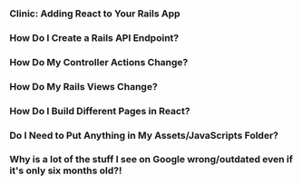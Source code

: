 ### Clinic: Adding React to Your Rails App

### How Do I Create a Rails API Endpoint?

<!-- Reminder about namespacing -- API/V1/controllers -->
<!-- Reminder from AJAX/Sinatra about creating JSON-only endpoints -->

### How Do My Controller Actions Change?

<!-- Question to self: If in Rails app, should we update the Application Controller to render json/use null session...or would that break the Railsy parts of the app? -->

<!-- Should we just specify the format within our particular controller action? -->

### How Do My Rails Views Change?

<!-- Note to self -- check on this! -- but you should simply be able to provide an empty div with an ID on it that's referenced in main.js -->

### How Do I Build Different Pages in React?


### Do I Need to Put Anything in My Assets/JavaScripts Folder?

<!-- No -->

### Why is a lot of the stuff I see on Google wrong/outdated even if it's only six months old?!

<!-- React is new and constantly evolving! -->
